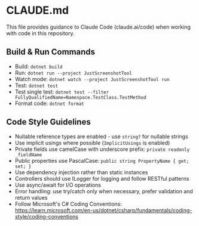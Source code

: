 # CLAUDE.md

This file provides guidance to Claude Code (claude.ai/code) when working with code in this repository.

## Build & Run Commands
- Build: `dotnet build`
- Run: `dotnet run --project JustScreenshotTool`
- Watch mode: `dotnet watch --project JustScreenshotTool run`
- Test: `dotnet test`
- Test single test: `dotnet test --filter FullyQualifiedName=Namespace.TestClass.TestMethod`
- Format code: `dotnet format`

## Code Style Guidelines
- Nullable reference types are enabled - use `string?` for nullable strings
- Use implicit usings where possible (`ImplicitUsings` is enabled)
- Private fields use camelCase with underscore prefix: `private readonly _fieldName`
- Public properties use PascalCase: `public string PropertyName { get; set; }`
- Use dependency injection rather than static instances
- Controllers should use ILogger for logging and follow RESTful patterns
- Use async/await for I/O operations
- Error handling: use try/catch only when necessary, prefer validation and return values
- Follow Microsoft's C# Coding Conventions: https://learn.microsoft.com/en-us/dotnet/csharp/fundamentals/coding-style/coding-conventions